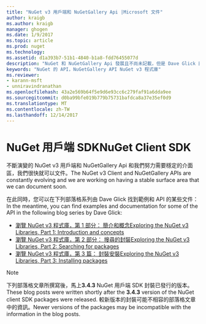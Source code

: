```yaml
---
title: "NuGet v3 用戶端和 NuGetGallery Api |Microsoft 文件"
author: kraigb
ms.author: kraigb
manager: ghogen
ms.date: 1/9/2017
ms.topic: article
ms.prod: nuget
ms.technology: 
ms.assetid: d1a393b7-51b1-4840-b1a8-fdd76455077d
description: "NuGet 和 NuGetGallery Api 發展且不尚未記載，但是 Dave Glick 部落格上的可用範例。"
keywords: "NuGet 的 API，NuGetGallery API NuGet v3 程式庫"
ms.reviewer:
- karann-msft
- unniravindranathan
ms.openlocfilehash: 43a2e569b64f5e9d6e93cc6c279faf91a6dda9ee
ms.sourcegitcommit: d0ba99bfe019b779b75731bafdca8a37e35ef0d9
ms.translationtype: MT
ms.contentlocale: zh-TW
ms.lasthandoff: 12/14/2017
---
```

# <a name="nuget-client-sdk"></a><span data-ttu-id="51c99-104">NuGet 用戶端 SDK</span><span class="sxs-lookup"><span data-stu-id="51c99-104">NuGet Client SDK</span></span>

<span data-ttu-id="51c99-105">不斷演變的 NuGet v3 用戶端和 NuGetGallery Api 和我們努力需要穩定的介面區，我們很快就可以文件。</span><span class="sxs-lookup"><span data-stu-id="51c99-105">The NuGet v3 Client and NuGetGallery APIs are constantly evolving and we are working on having a stable surface area that we can document soon.</span></span>

<span data-ttu-id="51c99-106">在此同時，您可以在下列部落格系列由 Dave Glick 找到範例和 API 的某些文件：</span><span class="sxs-lookup"><span data-stu-id="51c99-106">In the meantime, you can find examples and documentation for some of the API in the following blog series by Dave Glick:</span></span>

- [<span data-ttu-id="51c99-107">瀏覽 NuGet v3 程式庫，第 1 部分： 簡介和概念</span><span class="sxs-lookup"><span data-stu-id="51c99-107">Exploring the NuGet v3 Libraries, Part 1: Introduction and concepts</span></span>](http://daveaglick.com/posts/exploring-the-nuget-v3-libraries-part-1)
- [<span data-ttu-id="51c99-108">瀏覽 NuGet v3 程式庫，第 2 部分： 搜尋的封裝</span><span class="sxs-lookup"><span data-stu-id="51c99-108">Exploring the NuGet v3 Libraries, Part 2: Searching for packages</span></span>](http://daveaglick.com/posts/exploring-the-nuget-v3-libraries-part-2)
- [<span data-ttu-id="51c99-109">瀏覽 NuGet v3 程式庫，第 3 篇： 封裝安裝</span><span class="sxs-lookup"><span data-stu-id="51c99-109">Exploring the NuGet v3 Libraries, Part 3: Installing packages</span></span>](http://daveaglick.com/posts/exploring-the-nuget-v3-libraries-part-3)

> [!Note]
> <span data-ttu-id="51c99-110">下列部落格文章所撰寫後，馬上**3.4.3** NuGet 用戶端 SDK 封裝已發行的版本。</span><span class="sxs-lookup"><span data-stu-id="51c99-110">These blog posts were written shortly after the **3.4.3** version of the NuGet client SDK packages were released.</span></span>
> <span data-ttu-id="51c99-111">較新版本的封裝可能不相容的部落格文章中的資訊。</span><span class="sxs-lookup"><span data-stu-id="51c99-111">Newer versions of the packages may be incompatible with the information in the blog posts.</span></span>
